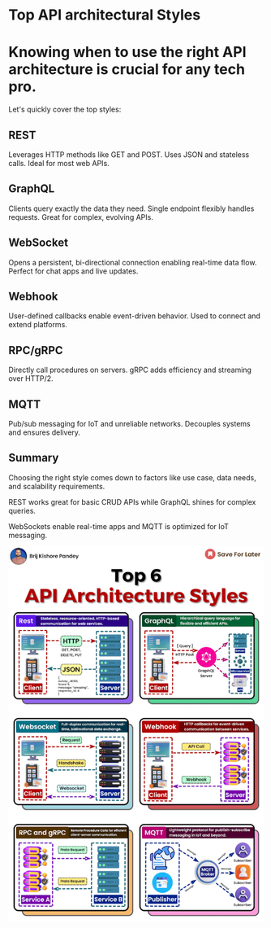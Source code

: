 # Top API architectural Styles

# Knowing when to use the right API architecture is crucial for any tech pro.  
  
Let's quickly cover the top styles:  
  
## REST

Leverages HTTP methods like GET and POST. Uses JSON and stateless calls. Ideal for most web APIs.  
  
## GraphQL

Clients query exactly the data they need. Single endpoint flexibly handles requests. Great for complex, evolving APIs.  
  
## WebSocket

Opens a persistent, bi-directional connection enabling real-time data flow. Perfect for chat apps and live updates.  
  
## Webhook

User-defined callbacks enable event-driven behavior. Used to connect and extend platforms.  
  
## RPC/gRPC

Directly call procedures on servers. gRPC adds efficiency and streaming over HTTP/2.  
  
## MQTT

Pub/sub messaging for IoT and unreliable networks. Decouples systems and ensures delivery.  

## Summary
  
Choosing the right style comes down to factors like use case, data needs, and scalability requirements.  
  
REST works great for basic CRUD APIs while GraphQL shines for complex queries.  
  
WebSockets enable real-time apps and MQTT is optimized for IoT messaging.

![](media/20240209081210.png)
